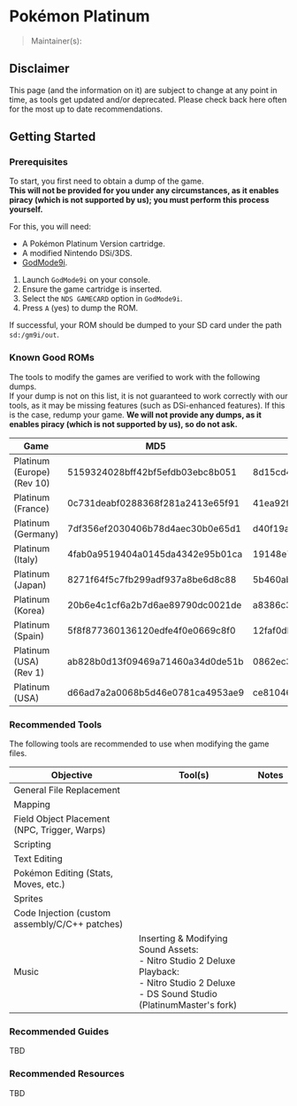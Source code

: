 # Pokémon Platinum
> Maintainer(s): 

## Disclaimer
This page (and the information on it) are subject to change at any point in time, as tools get updated and/or deprecated. 
Please check back here often for the most up to date recommendations.

## Getting Started
### Prerequisites
To start, you first need to obtain a dump of the game.<br/> 
**This will not be provided for you under any circumstances, as it enables piracy (which is not supported by us); you must perform this process yourself.**

For this, you will need: 
- A Pokémon Platinum Version cartridge.
- A modified Nintendo DSi/3DS.
- [GodMode9i](https://github.com/DS-Homebrew/GodMode9i).

1. Launch `GodMode9i` on your console.
2. Ensure the game cartridge is inserted.
3. Select the `NDS GAMECARD` option in `GodMode9i`.
4. Press `A` (yes) to dump the ROM.

If successful, your ROM should be dumped to your SD card under the path `sd:/gm9i/out`.

### Known Good ROMs
The tools to modify the games are verified to work with the following dumps.<br/>If your dump is not on this list, it is not guaranteed to work correctly with our tools, as it may be missing features (such as DSi-enhanced features). If this is the case, redump your game. **We will not provide any dumps, as it enables piracy (which is not supported by us), so do not ask.**

| Game                       | MD5                              | SHA1                                     | SHA256                                                           |
| -------------------------- | -------------------------------- | ---------------------------------------- | ---------------------------------------------------------------- |
| Platinum (Europe) (Rev 10) | 5159324028bff42bf5efdb03ebc8b051 | 8d15cd443d4e83e20493c79d3f9dc408c4f51ae0 | 7f703c7911864a6a99e63339c6bb7f7a32aabd5fb7d56a902a949a2d8bfccba4 |
| Platinum (France)          | 0c731deabf0288368f281a2413e65f91 | 41ea92f794560e347cd9509f5ec9e9d479a4bbf1 | 1cfd024519116c1c6285d6af2dbdfcec778e9d74c7c18585e22032e81aaa7eb8 |
| Platinum (Germany)         | 7df356ef2030406b78d4aec30b0e65d1 | d40f19ac24d67c721a4ab25e1c013154443d75b4 | 9ffc28ff2b2d8fab60454548f92e60dd5d44f0dcc456e6e00e756424b3259217 |
| Platinum (Italy)           | 4fab0a9519404a0145da4342e95b01ca | 19148e7a38e731680fb2a045ed112b115be90fc2 | 9738c8fdb1adad1b4209531b692dd0cb7fb86329b30f54a72837128cdb3eb353 |
| Platinum (Japan)           | 8271f64f5c7fb299adf937a8be6d8c88 | 5b460ab10358fba74d14a704db0d9517172ee3b6 | 532f3044b58ce5da524abf9b411150b25d445e371dec1b19c5a091376c209182 |
| Platinum (Korea)           | 20b6e4c1cf6a2b7d6ae89790dc0021de | a8386c3af4c9c01a9968e39347358ed07ddf7bdd | b7f37ec3085a8bb468de5ec9478042faadc81632053035bd6c1f335beaf495e7 |
| Platinum (Spain)           | 5f8f877360136120edfe4f0e0669c8f0 | 12faf0dbcf0fb558438e464afbfe7c5b5e79e8c6 | b420059bb0b982e7ddcc9d33f21b85547e443f77f6424ff0ff7522d386d05fab |
| Platinum (USA) (Rev 1)     | ab828b0d13f09469a71460a34d0de51b | 0862ec35b24de5c7e2dcb88c9eea0873110d755c | fbce4c4def0c7797f8dd238a3d7a5e48b4a7e3abd86890ac65f6321cef781bdb |
| Platinum (USA)             | d66ad7a2a0068b5d46e0781ca4953ae9 | ce81046eda7d232513069519cb2085349896dec7 | ede62292aa7f7014ff27d42097e769753380531739889c29b968b67b80f80678 |

### Recommended Tools
The following tools are recommended to use when modifying the game files.

| Objective                                      | Tool(s)                                                                                                                                                          | Notes |
| ---------------------------------------------- | ---------------------------------------------------------------------------------------------------------------------------------------------------------------- | ----- |
| General File Replacement                       |                                                                                                                                                                  |       |
| Mapping                                        |                                                                                                                                                                  |       |
| Field Object Placement (NPC, Trigger, Warps)   |                                                                                                                                                                  |       |
| Scripting                                      |                                                                                                                                                                  |       |
| Text Editing                                   |                                                                                                                                                                  |       |
| Pokémon Editing (Stats, Moves, etc.)           |                                                                                                                                                                  |       |
| Sprites                                        |                                                                                                                                                                  |       |
| Code Injection (custom assembly/C/C++ patches) |                                                                                                                                                                  |       |
| Music                                          | Inserting & Modifying Sound Assets:<br/> - Nitro Studio 2 Deluxe<br/> Playback:<br/> - Nitro Studio 2 Deluxe<br/> - DS Sound Studio (PlatinumMaster's fork)<br/> |       |


### Recommended Guides
TBD
 
### Recommended Resources
TBD


